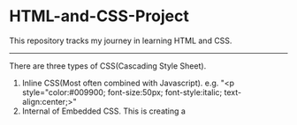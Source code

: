 # HTML-and-CSS-Project
This repository tracks my journey in learning HTML and CSS.

---------------------------------------------------------------------------------------------------------------------
There are three types of CSS(Cascading Style Sheet). 
1. Inline CSS(Most often combined with Javascript). e.g.  "<p style="color:#009900; font-size:50px; font-style:italic; text-align:center;>"
2. Internal of Embedded CSS. This is creating a <style> tab and putting it between <title> and "head". This is more friendly to newbies
3. External CSS. Namely, create a CSS file outside of an HTML file. We could use the command <link> when invoking this CSS file in HTML. This is widely used in work conditions.
---------------------------------------------------------------------------------------------------------------------
For the symbol of * in CSS. It is frequently used in the early stage of development, aiming to eliminate the standard format of webpage

--------------------------------------------------------------------------------------------------------------------
Calculation of tabs' priority: inline style > number of id selectors > number of class selectors > number of tag selectors
! Important has the highest priority, inheritance has the lowest priority
